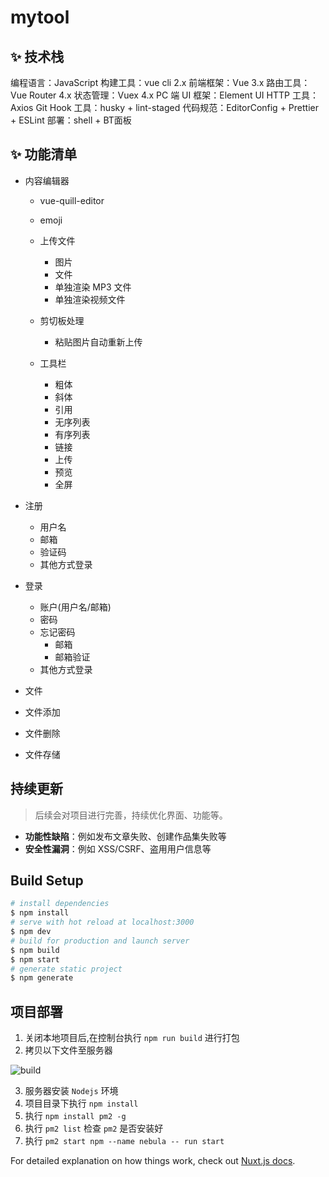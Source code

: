 
# mytool



## ✨ 技术栈
编程语言：JavaScript 
构建工具：vue cli 2.x
前端框架：Vue 3.x
路由工具：Vue Router 4.x
状态管理：Vuex 4.x
PC 端 UI 框架：Element UI
HTTP 工具：Axios
Git Hook 工具：husky + lint-staged
代码规范：EditorConfig + Prettier + ESLint
部署：shell + BT面板

## ✨ 功能清单
 
- 内容编辑器
  - vue-quill-editor
  - emoji
  - 上传文件
    - 图片
    - 文件
    - 单独渲染 MP3 文件
    - 单独渲染视频文件
  - 剪切板处理
    - 粘贴图片自动重新上传
 
  - 工具栏
    - 粗体
    - 斜体
    - 引用
    - 无序列表
    - 有序列表
    - 链接
    - 上传
    - 预览
    - 全屏

- 注册
  - 用户名
  - 邮箱
  - 验证码
  - 其他方式登录
- 登录
  - 账户(用户名/邮箱)
  - 密码
  - 忘记密码
    - 邮箱
    - 邮箱验证
  - 其他方式登录
  
 - 文件
  - 文件添加
  - 文件删除
  - 文件存储
  
  
  
  
## 持续更新

> 后续会对项目进行完善，持续优化界面、功能等。

* **功能性缺陷**：例如发布文章失败、创建作品集失败等
* **安全性漏洞**：例如 XSS/CSRF、盗用用户信息等

## Build Setup

```bash
# install dependencies
$ npm install
# serve with hot reload at localhost:3000
$ npm dev
# build for production and launch server
$ npm build
$ npm start
# generate static project
$ npm generate
```

## 项目部署
1. 关闭本地项目后,在控制台执行 `npm run build` 进行打包
2. 拷贝以下文件至服务器

![build](assets/build.png)
   
3. 服务器安装 `Nodejs` 环境
4. 项目目录下执行 `npm install`
5. 执行 `npm install pm2 -g`
6. 执行 `pm2 list` 检查 `pm2` 是否安装好
7. 执行 `pm2 start npm --name nebula -- run start`


For detailed explanation on how things work, check out [Nuxt.js docs](https://nuxtjs.org).

